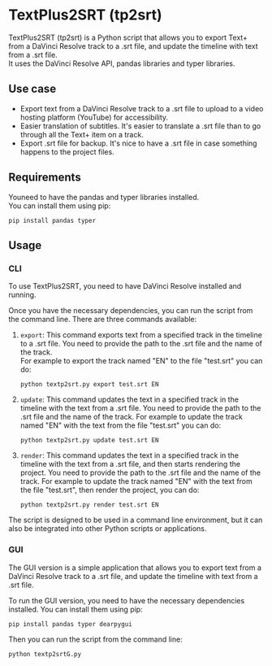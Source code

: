 # TextPlus2SRT (tp2srt)
TextPlus2SRT (tp2srt) is a Python script that allows you to export Text+ from a DaVinci Resolve track to a .srt file, and update the timeline with text from a .srt file.  
It uses the DaVinci Resolve API, pandas libraries and typer libraries.

## Use case
- Export text from a DaVinci Resolve track to a .srt file to upload to a video hosting platform (YouTube) for accessibility.
- Easier translation of subtitles. It's easier to translate a .srt file than to go through all the Text+ item on a track.
- Export .srt file for backup. It's nice to have a .srt file in case something happens to the project files.

## Requirements
Youneed to have the pandas and typer libraries installed.  
You can install them using pip:
```
pip install pandas typer
```

## Usage

### CLI
To use TextPlus2SRT, you need to have DaVinci Resolve installed and running. 

Once you have the necessary dependencies, you can run the script from the command line. There are three commands available:

1. `export`: This command exports text from a specified track in the timeline to a .srt file. You need to provide the path to the .srt file and the name of the track.  
    For example to export the track named "EN" to the file "test.srt" you can do:
    ```
    python textp2srt.py export test.srt EN
    ```

2. `update`: This command updates the text in a specified track in the timeline with the text from a .srt file. You need to provide the path to the .srt file and the name of the track.
    For example to update the track named "EN" with the text from the file "test.srt" you can do:
    ```
    python textp2srt.py update test.srt EN
    ```

3. `render`: This command updates the text in a specified track in the timeline with the text from a .srt file, and then starts rendering the project. You need to provide the path to the .srt file and the name of the track.
    For example to update the track named "EN" with the text from the file "test.srt", then render the project, you can do:
    ```
    python textp2srt.py render test.srt EN
    ```

The script is designed to be used in a command line environment, but it can also be integrated into other Python scripts or applications.

### GUI

The GUI version is a simple application that allows you to export text from a DaVinci Resolve track to a .srt file, and update the timeline with text from a .srt file.

To run the GUI version, you need to have the necessary dependencies installed. You can install them using pip:
```
pip install pandas typer dearpygui
```

Then you can run the script from the command line:
```
python textp2srtG.py
```

